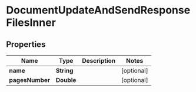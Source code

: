 

# DocumentUpdateAndSendResponseFilesInner


## Properties

| Name | Type | Description | Notes |
|------------ | ------------- | ------------- | -------------|
|**name** | **String** |  |  [optional] |
|**pagesNumber** | **Double** |  |  [optional] |



